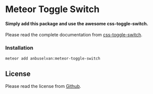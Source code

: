 # Meteor Toggle Switch

#### Simply add this package and use the awesome css-toggle-switch.

Please read the complete documentation from [css-toggle-switch](https://ghinda.net/css-toggle-switch).

### Installation

    meteor add anbuselvan:meteor-toggle-switch

## License

Please read the license from [Github](https://github.com/ghinda/css-toggle-switch#license).
